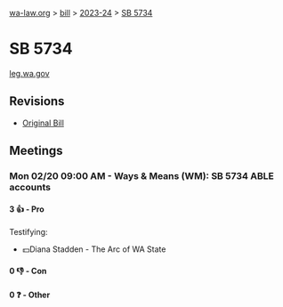 [wa-law.org](/) > [bill](/bill/) > [2023-24](/bill/2023-24/) > [SB 5734](/bill/2023-24/sb/5734/)

# SB 5734
[leg.wa.gov](https://app.leg.wa.gov/billsummary?BillNumber=5734&Year=2023&Initiative=false)

## Revisions
* [Original Bill](1/)

## Meetings
### Mon 02/20 09:00 AM - Ways & Means (WM): SB 5734 ABLE accounts
#### 3 👍 - Pro
Testifying:
* 💵Diana Stadden - The Arc of WA State

#### 0 👎 - Con

#### 0 ❓ - Other
